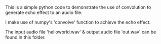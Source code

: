 This is a simple python code to demonstrate the use of convolution to generate echo effect to an audio file.

I make use of numpy's 'convolve' function to achieve the echo effect.

The input audio file 'helloworld.wav' & output audio file 'out.wav' can be found in this folder.
